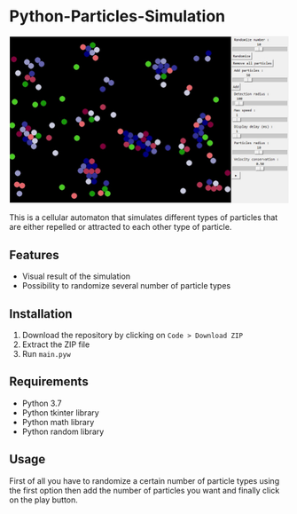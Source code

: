 # Python-Particles-Simulation
![Preview image](./preview/preview.jpg)

This is a cellular automaton that simulates different types of particles that are either repelled or attracted to each other type of particle.
## Features
- Visual result of the simulation
- Possibility to randomize several number of particle types
## Installation
1. Download the repository by clicking on `Code > Download ZIP`
2. Extract the ZIP file
3. Run `main.pyw`
## Requirements
- Python 3.7
- Python tkinter library
- Python math library
- Python random library
## Usage
First of all you have to randomize a certain number of particle types using the first option then add the number of particles you want and finally click on the play button.